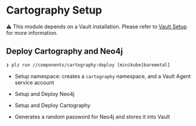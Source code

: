 # Cartography Setup

⚠️ This module depends on a Vault installation.
Please refer to [Vault Setup](vault.md) for more information.


## Deploy Cartography and Neo4j
```bash
❯ plz run //components/cartography:deploy [minikube|baremetal]
```
* Setup namespace: creates a `cartography` namespace, and a Vault Agent service account
* Setup and Deploy Neo4j
* Setup and Deploy Cartography


* Generates a random password for Neo4j and stores it into Vault
